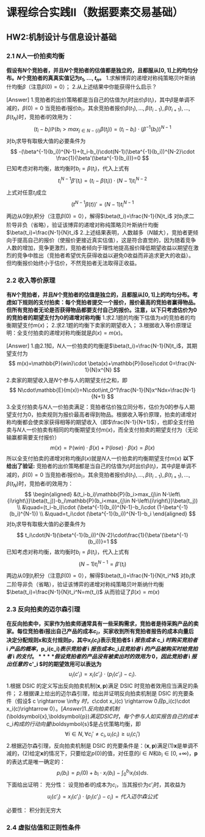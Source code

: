 # 课程综合实践II（数据要素交易基础）
## HW2:机制设计与信息设计基础
### 2.1 $N$人一价拍卖均衡
**假设有$N$个竞拍者，并且$N$个竞拍者的估值都是独立的，且都服从$[0,1]$上的均匀分布。$N$个竞拍者的真真实值记为$t_1,...,t_n$。**
1.求解博弈的递增对称纯策略贝叶斯纳什均衡$\beta$（注意$\beta(0)=0$）；
2.从上述结果中你能获得什么启示？

[Answer]
1.竞拍者的出价策略都是当自己的估值为$t_i$时出价$\beta(t_i)$，其中$\beta$是单调不减的，$\beta(0)=0$
当竞拍者$i$报价$b_i$，其余竞拍者报价$\beta(t_1),...,\beta(t_{i-1}),\beta(t_{i+1}),...,\beta(t_N)$时，竞拍者$i$的效用为：
$$
(t_i-b_i)\mathbb{P}(b_i>max_{j\in N-\left\{i\right\}}\beta(t_j))=(t_i-b_i)\cdot (\beta^{-1}(b_i))^{N-1}
$$
对$b_i$求导有取极大值的必要条件为
$$
-(\beta^{-1}(b_i))^{N-1}+(t_i-b_i)\cdot(N-1)(\beta^{-1}(b_i))^{N-2}\cdot \frac{1}{\beta'(\beta^{-1}(b_i))}=0
$$
已知考虑对称均衡，故均衡时$b_i=\beta(t_i)$，代入上式有
$$
t_i^{N-1}\beta'(t_i)=(t_i-\beta(t_i))\cdot(N-1)t_i^{N-2}
$$
上式对任意$t_i$成立
$$
(t^{N-1}\beta(t))'=(N-1)t_i^{N-1}
$$
两边从0到$t_i$积分（注意$\beta(0)=0$），解得$\beta(t_i)=\frac{N-1}{N}t_i$
对$b_i$求二阶导非负（省略），验证该博弈的递增对称纯策略贝叶斯纳什均衡$\beta(t_i)=\frac{N-1}{N}t_i$
2.上述结果表明，人数越多（$N$越大），竞拍者更倾向于提高自己的报价（使报价更接近真实估值），这是符合直觉的，因为随着竞争人数的增加，竞争更激烈，竞拍者倾向于理性地提高报价降低期望收益以期望在激烈的竞争中胜出（竞拍者希望优先获得收益以避免0收益而非追求更大的收益）。但均衡报价始终小于估价，不然竞拍者无法取得正收益。

### 2.2 收入等价原理
**有$N$个竞拍者，并且$N$个竞拍者的估值是独立的，且都服从$[0,1]$上的均匀分布。考虑如下规则的支付拍卖：每个竞拍者提交一个报价，报价最高的竞拍者赢得物品。但所有竞拍者无论是否获得物品都要支付自己的报价。注意，以下只考虑估价为$0$的竞拍者的期望支付为$0$的递增对称均衡**
1.求2.1题的均衡下估值为$x$的竞拍者的均衡期望支付$m(x)$；
2.求2.1题的均衡下卖家的期望收入；
3.根据收入等价原理证明：全支付拍卖的递增对称均衡就是$\beta(x)=m(x)$。

[Answer]
1.由2.1知，$N$人一价拍卖的均衡是$\beta(t_i)=\frac{N-1}{N}t_i$，其期望支付为
$$
m(x)=\mathbb{P}(win)\cdot \beta(x)+\mathbb{P}(lose)\cdot 0=\frac{N-1}{N}x^{N}
$$
2.卖家的期望收入是$N$个参与人的期望支付之和，即
$$
N\cdot\mathbb{E}(m(x))=N\cdot\int_0^1\frac{N-1}{N}x^Ndx=\frac{N-1}{N+1}
$$
3.全支付拍卖与$N$人一价拍卖满足：竞拍者估价独立同分布，估价为$0$的参与人期望支付为$0$，拍卖规则为报价最高者得到物品。根据收入等价原理，拍卖的递增对称均衡都会使卖家获得相等的期望收入（即$\frac{N-1}{N+1}$），也即全支付拍卖与$N$人一价拍卖有相同的均衡期望支付$m(x)$，而全支付拍卖的期望支付为（无论输赢都需要支付报价）
$$
m(x)=\mathbb{P}(win)\cdot \beta(x)+\mathbb{P}(lose)\cdot \beta(x)=\beta(x)
$$
所以全支付拍卖的递增对称均衡$\beta(x)$就是$N$人一价拍卖的均衡期望支付$m(x)$
**以下给出了验证:**
竞拍者的出价策略都是当自己的估值为$t_i$时出价$\beta(t_i)$，其中$\beta$是单调不减的，$\beta(0)=0$
当竞拍者$i$报价$b_i$，其余竞拍者报价$\beta(t_1),...,\beta(t_{i-1}),\beta(t_{i+1}),...,\beta(t_N)$时，竞拍者$i$的效用为：
$$
\begin{aligned}
&(t_i-b_i)\mathbb{P}(b_i>max_{j\in N-\left\{i\right\}}\beta(t_j))-b_i\mathbb{P}(b_i<max_{j\in N-\left\{i\right\}}\beta(t_j)) \\
&\quad=(t_i-b_i)\cdot (\beta^{-1}(b_i))^{N-1}-b_i\cdot (1-\beta^{-1}(b_i)^{N-1}) \\
&\quad=t_i\cdot (\beta^{-1}(b_i))^{N-1}-b_i
\end{aligned}
$$
对$b_i$求导有取极大值的必要条件为
$$
t_i\cdot(N-1)(\beta^{-1}(b_i))^{N-2}\cdot\frac{1}{\beta'(\beta^{-1}(b_i))}=1
$$
已知考虑对称均衡，故均衡时$b_i=\beta(t_i)$，代入上式有
$$
(N-1)t_i^{N-1}=\beta'(t_i)
$$
两边从0到$t_i$积分（注意$\beta(0)=0$），解得$\beta(t_i)=\frac{N-1}{N}t_i^N$
对$b_i$求二阶导非负（省略），验证该博弈的递增对称纯策略贝叶斯纳什均衡$\beta(t_i)=\frac{N-1}{N}t_i^N=m(t_i)$
从而验证了$\beta(x)=m(x)$

### 2.3 反向拍卖的迈尔森引理
**在反向拍卖中，买家作为拍卖师通常具有一些采购需求，竞拍者是待采购产品的卖家。每位竞拍者$i$报出自己产品的成本$c_i$，买家收到所有竞拍者报告的成本向量后决定分配规则$\boldsymbol{x}$和支付规则$\boldsymbol{p}$，其中$x_i(c_i)$表示竞拍者$ i $报告成本$ c_i $时购买竞拍者$ i $产品的概率，$p_i(c_i)$表示竞拍者$ i $报告成本$c_i$且竞拍者$ i $的产品被购买时给竞拍者$ i $的支付。**
**假设竞拍者的产品没有被卖出时的效用为$ 0$，因此竞拍者$ i $报出任意的$ c'_i $时的期望效用可以表达为**
$$
u_i(c'_i)=x_i(c'_i)\cdot (p_i(c'_i)-c_i).
$$
1.根据 DSIC 的定义写出反向拍卖机制$(\boldsymbol{x},\boldsymbol{p})$满足 DSIC 时竞拍者效用应当满足的条件；
2.根据课上给出的迈尔森引理，给出并证明反向拍卖机制是 DSIC 的充要条件（假设$ c \rightarrow \infty $时，$c\cdot x_i(c) \rightarrow 0$且$p_i(c)\cdot x_i(c)\rightarrow 0$）。
[Answer]
1.反向拍卖机制$(\boldsymbol{x},\boldsymbol{p})$满足 DSIC 时，每个参与人如实报告自己的成本$c_i$构成的行动向量$\boldsymbol{s}$是占优策略均衡，即
$$
\forall i\in N,\forall c_i'\neq c_i,u_i(c_i)\ge u_i(c_i') 
$$
2.根据迈尔森引理，反向拍卖机制是 DSIC 的充要条件是：$(\boldsymbol{x},\boldsymbol{p})$满足(1)$\boldsymbol{x}$是单调不减的，(2)给定$\boldsymbol{x}$的情况下，只要给定$p(0)$的值，对任意的$i\in N$和$b_i \in [0,+\infty)$，$\boldsymbol{p}$的表达式是唯一确定的：
$$
p_i(b_i)=p_i(0)+b_i\cdot x_i(b_i)-\int_0^{b_i}x_i(s)ds.
$$
下面给出证明：
充分性：
设竞拍者$i$的成本为$c_i$，当其报价为$c'_i$时，其收益为
$$
u_i(c'_i)=x_i(c'_i)\cdot (p_i(c'_i)-c_i)=代入迈尔森公式
$$

必要性：
积分到无穷大

### 2.4 虚拟估值和正则性条件